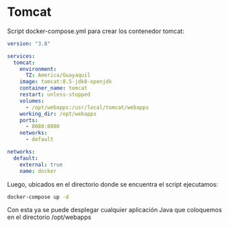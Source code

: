 # Tomcat

Script docker-compose.yml para crear los contenedor tomcat:

```yaml
version: "3.8"

services:
  tomcat:
    environment:
      TZ: America/Guayaquil
    image: tomcat:8.5-jdk8-openjdk
    container_name: tomcat
    restart: unless-stopped
    volumes:
      - /opt/webapps:/usr/local/tomcat/webapps
    working_dir: /opt/webapps
    ports:
      - 8080:8080
    networks:
      - default

networks:
  default:
    external: true
    name: docker

```

Luego, ubicados en el directorio donde se encuentra el script ejecutamos:

```bash
docker-compose up -d
```

Con esta ya se puede desplegar cualquier aplicación Java que coloquemos en el directorio /opt/webapps
